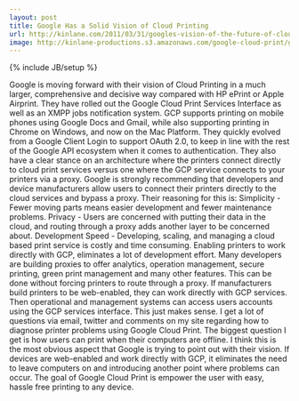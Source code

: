 ```yaml
---
layout: post
title: Google Has a Solid Vision of Cloud Printing
url: http://kinlane.com/2011/03/31/googles-vision-of-the-future-of-cloud-printing/
image: http://kinlane-productions.s3.amazonaws.com/google-cloud-print/google-cloud-print.png
---
```

{% include JB/setup %}
<p>
     Google is moving forward with their vision of Cloud Printing in a much larger, comprehensive and decisive way compared with HP ePrint or Apple Airprint. They have rolled out the Google Cloud Print Services Interface as well as an XMPP jobs notification system. GCP supports printing on mobile phones using Google Docs and Gmail, while also supporting printing in Chrome on Windows, and now on the Mac Platform. They quickly evolved from a Google Client Login to support OAuth 2.0, to keep in line with the rest of the Google API ecosystem when it comes to authentication. They also have a clear stance on an architecture where the printers connect directly to cloud print services versus one where the GCP service connects to your printers via a proxy. Google is strongly recommending that developers and device manufacturers allow users to connect their printers directly to the cloud services and bypass a proxy. Their reasoning for this is: Simplicity - Fewer moving parts means easier development and fewer maintenance problems. Privacy - Users are concerned with putting their data in the cloud, and routing through a proxy adds another layer to be concerned about. Development Speed - Developing, scaling, and managing a cloud based print service is costly and time consuming. Enabling printers to work directly with GCP, eliminates a lot of development effort. Many developers are building proxies to offer analytics, operation management, secure printing, green print management and many other features. This can be done without forcing printers to route through a proxy. If manufacturers build printers to be web-enabled, they can work directly with GCP services. Then operational and management systems can access users accounts using the GCP services interface. This just makes sense. I get a lot of questions via email, twitter and comments on my site regarding how to diagnose printer problems using Google Cloud Print. The biggest question I get is how users can print when their computers are offline. I think this is the most obvious aspect that Google is trying to point out with their vision. If devices are web-enabled and work directly with GCP, it eliminates the need to leave computers on and introducing another point where problems can occur. The goal of Google Cloud Print is empower the user with easy, hassle free printing to any device.
</p>